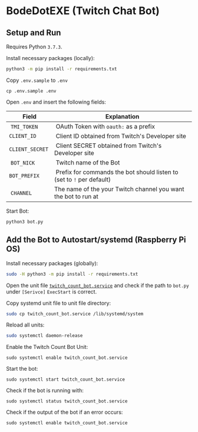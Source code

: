 # BodeDotEXE (Twitch Chat Bot)
## Setup and Run

Requires Python `3.7.3`.

Install necessary packages (locally):

```bash
python3 -m pip install -r requirements.txt
```

Copy `.env.sample` to `.env`

```
cp .env.sample .env

```

Open `.env` and insert the following fields:

| Field          | Explanation                                                           |
|----------------|-----------------------------------------------------------------------|
| `TMI_TOKEN`    | OAuth Token with `oauth:` as a prefix                                 |
| `CLIENT_ID`    | Client ID obtained from Twitch's Developer site                       |
| `CLIENT_SECRET`| Client SECRET obtained from Twitch's Developer site                   |
| `BOT_NICK`     | Twitch name of the Bot                                                | 
| `BOT_PREFIX`   | Prefix for commands the bot should listen to (set to `!` per default) |
| `CHANNEL`      | The name of the your Twitch channel you want the bot to run at        |

Start Bot:

```
python3 bot.py
```

## Add the Bot to Autostart/systemd (Raspberry Pi OS)

Install necessary packages (globally):

```bash
sudo -H python3 -m pip install -r requirements.txt
```

Open the unit file [`twitch_count_bot.service`](./twitch_count_bot.service) and check if the path to `bot.py` under `[Serivce]` `ExecStart` is correct.

Copy systemd unit file to unit file directory:

```bash
sudo cp twitch_count_bot.service /lib/systemd/system
```

Reload all units:

```bash
sudo systemctl daemon-release
```

Enable the Twitch Count Bot Unit:

```
sudo systemctl enable twitch_count_bot.service
```

Start the bot:

```
sudo systemctl start twitch_count_bot.service
```

Check if the bot is running with:

```
sudo systemctl status twitch_count_bot.service
```

Check if the output of the bot if an error occurs:

```
sudo systemctl enable twitch_count_bot.service
```
